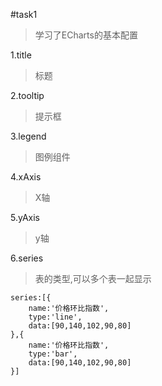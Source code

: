 #task1
>学习了ECharts的基本配置

1.title
>标题

2.tooltip
>提示框

3.legend
>图例组件

4.xAxis
>X轴

5.yAxis
>y轴

6.series
>表的类型,可以多个表一起显示
```
series:[{
	name:'价格环比指数',
	type:'line',
	data:[90,140,102,90,80]
},{
	name:'价格环比指数',
	type:'bar',
	data:[90,140,102,90,80]
}]
```
			
